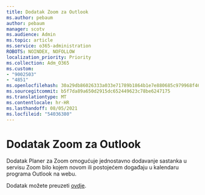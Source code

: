 ```yaml
---
title: Dodatak Zoom za Outlook
ms.author: pebaum
author: pebaum
manager: scotv
ms.audience: Admin
ms.topic: article
ms.service: o365-administration
ROBOTS: NOINDEX, NOFOLLOW
localization_priority: Priority
ms.collection: Adm_O365
ms.custom:
- "9002503"
- "4851"
ms.openlocfilehash: 30a29db86026333a033e71789b1864b1e7e880685c979968f467ef26f7fdc485
ms.sourcegitcommit: b5f7da89a650d2915dc652449623c78be6247175
ms.translationtype: MT
ms.contentlocale: hr-HR
ms.lasthandoff: 08/05/2021
ms.locfileid: "54036380"
---
```

# <a name="zoom-add-in-for-outlook"></a>Dodatak Zoom za Outlook

Dodatak Planer za Zoom omogućuje jednostavno dodavanje sastanka u servisu Zoom bilo kojem novom ili postojećem događaju u kalendaru programa Outlook na webu.

Dodatak možete preuzeti [ovdje](https://go.microsoft.com/fwlink/?linkid=2126413).
 